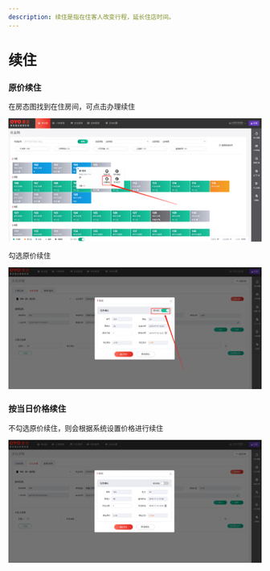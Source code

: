 ```yaml
---
description: 续住是指在住客人改变行程，延长住店时间。
---
```


# 续住

### 原价续住

在房态图找到在住房间，可点击办理续住

![&#x70B9;&#x51FB;&#x529E;&#x7406;&#x7EED;&#x4F4F;](../../.gitbook/assets/image%20%2865%29.png)

勾选原价续住

![&#x52FE;&#x9009;&#x539F;&#x4EF7;&#x7EED;&#x4F4F;&#xFF0C;&#x8F93;&#x5165;&#x7EED;&#x4F4F;&#x5929;&#x6570;&#xFF0C;&#x70B9;&#x51FB;&#x786E;&#x5B9A;&#x7EED;&#x4F4F;](../../.gitbook/assets/image%20%2826%29.png)

### 按当日价格续住

不勾选原价续住，则会根据系统设置价格进行续住

![&#x70B9;&#x51FB;&#x786E;&#x5B9A;&#x7EED;&#x4F4F;&#xFF0C;&#x9009;&#x62E9;&#x7EED;&#x4F4F;&#x65F6;&#x95F4;&#x529E;&#x7406;&#x7EED;&#x4F4F;](../../.gitbook/assets/image%20%2844%29.png)

  




